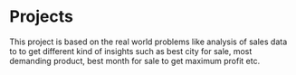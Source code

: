 # Projects
This project is based on the real world problems like analysis of sales data to to get different kind of insights such as best city for sale, most demanding product, best month for sale to get maximum profit etc.
